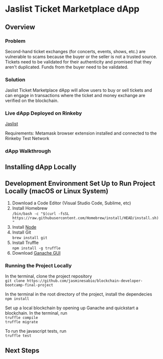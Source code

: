 # Jaslist Ticket Marketplace dApp

## Overview
### Problem
Second-hand ticket exchanges (for concerts, events, shows, etc.) are vulnerable to scams because the buyer or the seller is not a trusted source. Tickets need to be validated for their authenticity and promised that they aren't duplicated. Funds from the buyer need to be validated. 

### Solution
Jaslist Ticket Marketplace dApp will allow users to buy or sell tickets and can engage in transactions where the ticket and money exchange are verified on the blockchain.

### Live dApp Deployed on Rinkeby
[Jaslist](https://jaslist.netlify.app/)

Requirements: Metamask browser extension installed and connected to the Rinkeby Test Network

### dApp Walkthrough

## Installing dApp Locally
## Development Environment Set Up to Run Project Locally (macOS or Linux System)
1. Download a Code Editor (Visual Studio Code, Sublime, etc)
2. Install Homebrew\
`/bin/bash -c "$(curl -fsSL https://raw.githubusercontent.com/Homebrew/install/HEAD/install.sh)"`
3. Install [Node](https://nodejs.org/en/)
4. Install Git\
`brew install git`
5. Install Truffle\
`npm install -g truffle`
6. Download [Ganache GUI](https://www.trufflesuite.com/ganache)

### Running the Project Locally
In the terminal, clone the project repository\
`git clone https://github.com/jasminesabio/blockchain-developer-bootcamp-final-project`

In the terminal in the root directory of the project, install the dependecies\
`npm install`

Set up a local blockchain by opening up Ganache and quickstart a blockchain. In the terminal, run\
`truffle compile`\
`truffle migrate`

To run the javascript tests, run\
`truffle test`

## Next Steps